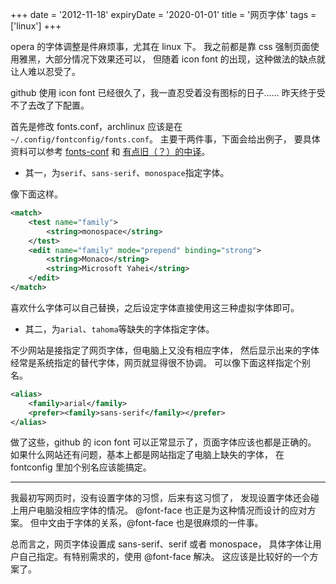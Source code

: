 +++
date = '2012-11-18'
expiryDate = '2020-01-01'
title = '网页字体'
tags = ['linux']
+++

opera 的字体调整是件麻烦事，尤其在 linux 下。
我之前都是靠 css 强制页面使用雅黑，大部分情况下效果还可以，
但随着 icon font 的出现，这种做法的缺点就让人难以忍受了。

github 使用 icon font 已经很久了，我一直忍受着没有图标的日子……
昨天终于受不了去改了下配置。

首先是修改 fonts.conf，archlinux 应该是在`~/.config/fontconfig/fonts.conf`。
主要干两件事，下面会给出例子，
要具体资料可以参考 [fonts-conf][fontconfig] 和 [有点旧（？）的中译][cle]。

+ 其一，为`serif`、`sans-serif`、`monospace`指定字体。

像下面这样。
```xml
<match>
    <test name="family">
        <string>monospace</string>
    </test>
    <edit name="family" mode="prepend" binding="strong">
        <string>Monaco</string>
        <string>Microsoft Yahei</string>
    </edit>
</match>
```
喜欢什么字体可以自己替换，之后设定字体直接使用这三种虚拟字体即可。

+ 其二，为`arial`、`tahoma`等缺失的字体指定字体。

不少网站是接指定了网页字体，但电脑上又没有相应字体，
然后显示出来的字体经常是系统指定的替代字体，网页就显得很不协调。
可以像下面这样指定个别名。
```xml
<alias>
    <family>arial</family>
    <prefer><family>sans-serif</family></prefer>
</alias>
```

做了这些，github 的 icon font 可以正常显示了，页面字体应该也都是正确的。
如果什么网站还有问题，基本上都是网站指定了电脑上缺失的字体，
在 fontconfig 里加个别名应该能搞定。

------

我最初写网页时，没有设置字体的习惯，后来有这习惯了，
发现设置字体还会碰上用户电脑没相应字体的情况。
@font-face 也正是为这种情况而设计的应对方案。
但中文由于字体的关系，@font-face 也是很麻烦的一件事。

总而言之，网页字体设置成 sans-serif、serif 或者 monospace，
具体字体让用户自己指定。有特别需求的，使用 @font-face 解决。
这应该是比较好的一个方案了。

[fontconfig]: http://www.freedesktop.org/software/fontconfig/fontconfig-user.html
[cle]: http://cle.linux.org.tw/~edt1023/fontconfig/fontconfig-user.html
